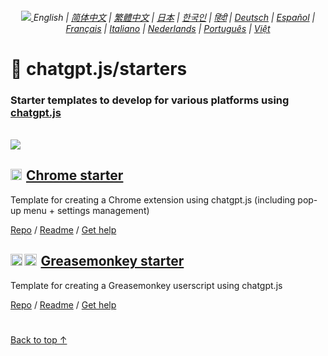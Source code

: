 <a id="top"></a>

<div align="center">
    <h6>
        <a href="https://github.com/KudoAI/chatgpt.js/tree/main/starters/docs">
            <picture>
                <source type="image/svg+xml" media="(prefers-color-scheme: dark)" srcset="https://media.chatgptjs.org/images/icons/earth-americas-white-padded-icon17x15.svg?714b6a1">
                <img src="https://media.chatgptjs.org/images/icons/earth-americas-padded-icon17x15.svg?714b6a1">
            </picture>
        </a> English | <a href="zh-cn#readme">简体中文</a> | <a href="zh-tw#readme">繁體中文</a> | <a href="ja#readme">日本</a> | <a href="ko#readme">한국인</a> | <a href="hi#readme">हिंदी</a> | <a href="de#readme">Deutsch</a> | <a href="es#readme">Español</a> | <a href="fr#readme">Français</a> | <a href="it#readme">Italiano</a> | <a href="nl#readme">Nederlands</a> | <a href="pt#readme">Português</a> | <a href="vi#readme">Việt</a>
    </h6>
</div>

# 🚀 chatgpt.js/starters

### Starter templates to develop for various platforms using <a href="https://github.com/KudoAI/chatgpt.js">chatgpt.js</a>

<br>

<img src="../chrome/media/images/screenshots/extension-loaded.png">

<h2><a href="../chrome"><img style="margin: 0 2px -1px 0" height=18 src="https://media.chatgptjs.org/images/icons/platforms/chrome/icon32.png?8c852fa5"></a> <a href="../chrome">Chrome starter</a></h2>

Template for creating a Chrome extension using chatgpt.js (including pop-up menu + settings management)

[Repo](https://github.com/KudoAI/chatgpt.js-chrome-starter) / [Readme](../chrome#readme) / [Get help](https://github.com/KudoAI/chatgpt.js-chrome-starter/issues)

<h2><a href="../greasemonkey"><img style="margin: 0 2px -0.065rem 0" height=19 src="https://media.chatgptjs.org/images/icons/platforms/tampermonkey/icon28.png?a3e53bf7"><img style="margin: 0 2px -0.035rem 1px" height=19.5 src="https://media.chatgptjs.org/images/icons/platforms/violentmonkey/icon25.png?a3e53bf7"></a> <a href="../greasemonkey">Greasemonkey starter</a></h2>

Template for creating a Greasemonkey userscript using chatgpt.js

[Repo](https://github.com/KudoAI/chatgpt.js-greasemonkey-starter) / [Readme](../greasemonkey#readme) / [Get help](https://github.com/KudoAI/chatgpt.js-greasemonkey-starter/issues)

#

[Back to top ↑](#top)
